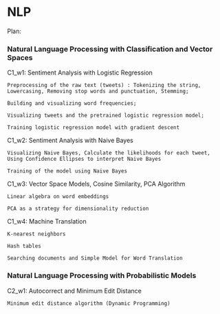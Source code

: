 # NLP

Plan:
### Natural Language Processing with Classification and Vector Spaces
C1_w1: Sentiment Analysis with Logistic Regression

    Preprocessing of the raw text (tweets) : Tokenizing the string, Lowercasing, Removing stop words and punctuation, Stemming;

    Building and visualizing word frequencies;

    Visualizing tweets and the pretrained logistic regression model;

    Training logistic regression model with gradient descent


C1_w2: Sentiment Analysis with Naive Bayes

    Visualizing Naive Bayes, Calculate the likelihoods for each tweet, Using Confidence Ellipses to interpret Naive Bayes

    Training of the model using Naive Bayes


C1_w3: Vector Space Models, Cosine Similarity, PCA Algorithm

    Linear algebra on word embeddings

    PCA as a strategy for dimensionality reduction


C1_w4: Machine Translation

    K-nearest neighbors

    Hash tables

    Searching documents and Simple Model for Word Translation
    
### Natural Language Processing with Probabilistic Models
C2_w1: Autocorrect and Minimum Edit Distance

    Minimum edit distance algorithm (Dynamic Programming)
